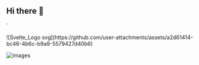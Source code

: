 ## Hi there 👋
`
<!--
**saad6101/saad6101** is a ✨ _special_ ✨ repository because its `README.md` (this file) appears on your GitHub profile.

Here are some ideas to get you started:

- Love Using 
-->![Svelte_Logo svg](https://github.com/user-attachments/assets/a2d61414-bc46-4b6c-b9a9-5579427d40b6)
![images](https://github.com/user-attachments/assets/15bcddff-1090-4de7-a632-fd4175870c24)
